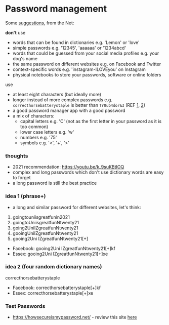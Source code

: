 # Password management
Some [suggestions](https://duckduckgo.com/?q=password+best+practices+2021&t=brave&ia=web), from the Net:

**don't** use 
- words that can be found in dictionaries e.g. 'Lemon' or 'love'
- simple passwords e.g. '12345', 'aaaaaa' or '1234abcd'
- words that could be guessed from your social media profiles e.g. your dog's name
- the same password on different websites e.g. on Facebook and Twitter
- context-specific words e.g. 'instagram-ILOVEyou' on Instagram
- physical notebooks to store your passwords, software or online folders

use
- at least eight characters (but ideally more)
- longer instead of more complex passwords e.g. `correcthorsebatterystaple` is better than `Tr0ub4dor&3` (REF [1](https://securityboulevard.com/2021/03/nist-password-guidelines-2021-challenging-traditional-password-management/), [2](https://xkcd.com/936/))
- a good password manager app with a good password
- a mix of characters: 
  - capital letters e.g. 'C' (not as the first letter in your password as it is too common)
  - lower case letters e.g. 'w'
  - numbers e.g. '75'
  - symbols e.g. '<', '+', '>'

### thoughts
- 2021 recommendation: https://youtu.be/k_9suKBtIOQ
- complex and long passwords which don't use dictionary words are easy to forget
- a long password is still the best practice

### idea 1 (phrase+)
- a long and similar password for different websites, let's think:
1. goingtouniisgreatfunin2021
2. goingtoUniisgreatfunNtwenty21
3. going2UniIZgreatfunNtwenty21
4. gooingUniIZgreatfunNtwenty21
5. gooing2Uni IZgreatfunNtwenty21[+]

- Facebook: gooing2Uni IZgreatfunNtwenty21[+]kf
- Essex: gooing2Uni IZgreatfunNtwenty21[+]xe

### idea 2 (four random dictionary names)

correcthorsebatterystaple

- Facebook: correcthorsebatterystaple[+]kf
- Essex: correcthorsebatterystaple[+]xe




### Test Passwords
- https://howsecureismypassword.net/ - review this site [here](https://duckduckgo.com/?q=howsecureismypassword+spam&t=brave&ia=web)
